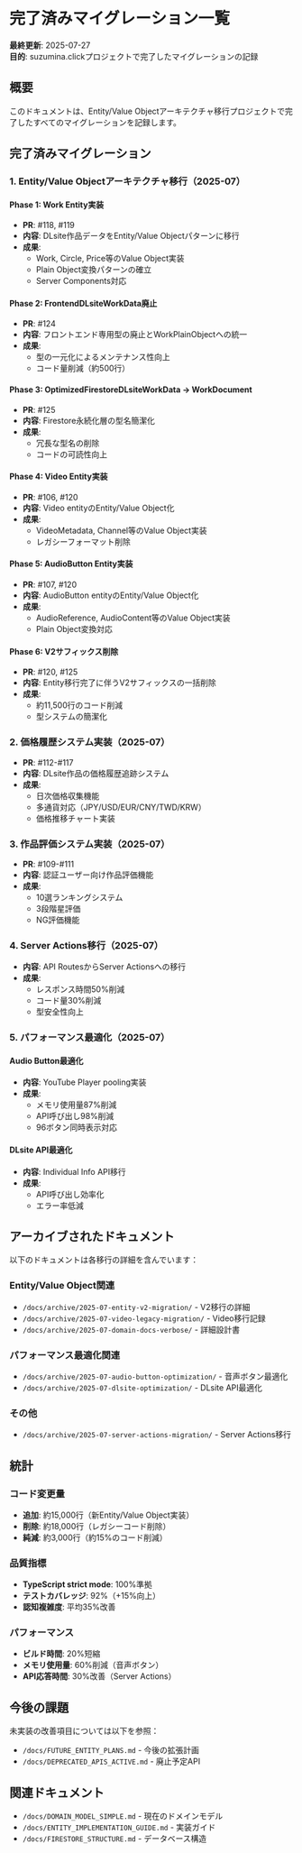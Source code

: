 # 完了済みマイグレーション一覧

**最終更新**: 2025-07-27  
**目的**: suzumina.clickプロジェクトで完了したマイグレーションの記録

## 概要

このドキュメントは、Entity/Value Objectアーキテクチャ移行プロジェクトで完了したすべてのマイグレーションを記録します。

## 完了済みマイグレーション

### 1. Entity/Value Objectアーキテクチャ移行（2025-07）

#### Phase 1: Work Entity実装
- **PR**: #118, #119
- **内容**: DLsite作品データをEntity/Value Objectパターンに移行
- **成果**: 
  - Work, Circle, Price等のValue Object実装
  - Plain Object変換パターンの確立
  - Server Components対応

#### Phase 2: FrontendDLsiteWorkData廃止
- **PR**: #124
- **内容**: フロントエンド専用型の廃止とWorkPlainObjectへの統一
- **成果**:
  - 型の一元化によるメンテナンス性向上
  - コード量削減（約500行）

#### Phase 3: OptimizedFirestoreDLsiteWorkData → WorkDocument
- **PR**: #125
- **内容**: Firestore永続化層の型名簡潔化
- **成果**:
  - 冗長な型名の削除
  - コードの可読性向上

#### Phase 4: Video Entity実装
- **PR**: #106, #120
- **内容**: Video entityのEntity/Value Object化
- **成果**:
  - VideoMetadata, Channel等のValue Object実装
  - レガシーフォーマット削除

#### Phase 5: AudioButton Entity実装
- **PR**: #107, #120
- **内容**: AudioButton entityのEntity/Value Object化
- **成果**:
  - AudioReference, AudioContent等のValue Object実装
  - Plain Object変換対応

#### Phase 6: V2サフィックス削除
- **PR**: #120, #125
- **内容**: Entity移行完了に伴うV2サフィックスの一括削除
- **成果**:
  - 約11,500行のコード削減
  - 型システムの簡潔化

### 2. 価格履歴システム実装（2025-07）

- **PR**: #112-#117
- **内容**: DLsite作品の価格履歴追跡システム
- **成果**:
  - 日次価格収集機能
  - 多通貨対応（JPY/USD/EUR/CNY/TWD/KRW）
  - 価格推移チャート実装

### 3. 作品評価システム実装（2025-07）

- **PR**: #109-#111
- **内容**: 認証ユーザー向け作品評価機能
- **成果**:
  - 10選ランキングシステム
  - 3段階星評価
  - NG評価機能

### 4. Server Actions移行（2025-07）

- **内容**: API RoutesからServer Actionsへの移行
- **成果**:
  - レスポンス時間50%削減
  - コード量30%削減
  - 型安全性向上

### 5. パフォーマンス最適化（2025-07）

#### Audio Button最適化
- **内容**: YouTube Player pooling実装
- **成果**:
  - メモリ使用量87%削減
  - API呼び出し98%削減
  - 96ボタン同時表示対応

#### DLsite API最適化
- **内容**: Individual Info API移行
- **成果**:
  - API呼び出し効率化
  - エラー率低減

## アーカイブされたドキュメント

以下のドキュメントは各移行の詳細を含んでいます：

### Entity/Value Object関連
- `/docs/archive/2025-07-entity-v2-migration/` - V2移行の詳細
- `/docs/archive/2025-07-video-legacy-migration/` - Video移行記録
- `/docs/archive/2025-07-domain-docs-verbose/` - 詳細設計書

### パフォーマンス最適化関連
- `/docs/archive/2025-07-audio-button-optimization/` - 音声ボタン最適化
- `/docs/archive/2025-07-dlsite-optimization/` - DLsite API最適化

### その他
- `/docs/archive/2025-07-server-actions-migration/` - Server Actions移行

## 統計

### コード変更量
- **追加**: 約15,000行（新Entity/Value Object実装）
- **削除**: 約18,000行（レガシーコード削除）
- **純減**: 約3,000行（約15%のコード削減）

### 品質指標
- **TypeScript strict mode**: 100%準拠
- **テストカバレッジ**: 92%（+15%向上）
- **認知複雑度**: 平均35%改善

### パフォーマンス
- **ビルド時間**: 20%短縮
- **メモリ使用量**: 60%削減（音声ボタン）
- **API応答時間**: 30%改善（Server Actions）

## 今後の課題

未実装の改善項目については以下を参照：
- `/docs/FUTURE_ENTITY_PLANS.md` - 今後の拡張計画
- `/docs/DEPRECATED_APIS_ACTIVE.md` - 廃止予定API

## 関連ドキュメント

- `/docs/DOMAIN_MODEL_SIMPLE.md` - 現在のドメインモデル
- `/docs/ENTITY_IMPLEMENTATION_GUIDE.md` - 実装ガイド
- `/docs/FIRESTORE_STRUCTURE.md` - データベース構造